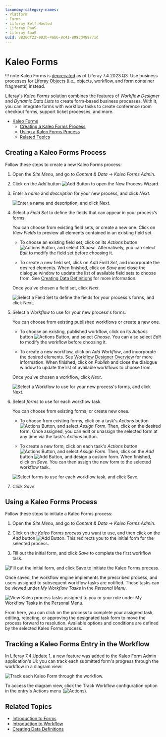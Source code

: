 ```yaml
---
taxonomy-category-names:
- Platform
- Forms
- Liferay Self-Hosted
- Liferay PaaS
- Liferay SaaS
uuid: 8838df23-e03b-4ab6-8c41-8893d489771d
---
```

# Kaleo Forms

!!! note
    Kaleo Forms is [deprecated](../../../installation-and-upgrades/upgrading-liferay/reference/maintenance-mode-and-deprecations-in-7-4.md) as of Liferay 7.4 2023.Q3. Use business processes for [Liferay Objects](../../../building-applications/objects.md) (i.e., objects, workflow, and form container fragments) instead.

Liferay's *Kaleo Forms* solution combines the features of *Workflow Designer* and *Dynamic Data Lists* to create form-based business processes. With it, you can integrate forms with workflow tasks to create conference room checkout forms, support ticket processes, and more.

- [Kaleo Forms](#kaleo-forms)
  - [Creating a Kaleo Forms Process](#creating-a-kaleo-forms-process)
  - [Using a Kaleo Forms Process](#using-a-kaleo-forms-process)
  - [Related Topics](#related-topics)

## Creating a Kaleo Forms Process

Follow these steps to create a new Kaleo Forms process:

1. Open the *Site Menu*, and go to *Content & Data* &rarr; *Kaleo Forms Admin*.

1. Click on the *Add* button ![Add Button](../../../images/icon-add.png) to open the New Process Wizard.

1. Enter a *name* and *description* for your new process, and click *Next*.

    ![Enter a name and description, and click Next.](./kaleo-forms/images/01.png)

1. Select a *Field Set* to define the fields that can appear in your process's forms.

   You can choose from existing field sets, or create a new one. Click on *View Fields* to preview all elements contained in an existing field set.

   - To choose an existing field set, click on its *Actions* button ![Actions Button](../../../images/icon-add.png), and select *Choose*. Alternatively, you can select *Edit* to modify the field set before choosing it.

   - To create a new field set, click on *Add Field Set*, and incorporate the desired elements. When finished, click on *Save* and close the dialogue window to update the list of available field sets to choose from. See [Creating Data Definitions](../dynamic-data-lists/creating-data-definitions.md) for more information.

   Once you've chosen a field set, click *Next*.

   ![Select a Field Set to define the fields for your process's forms, and click Next.](./kaleo-forms/images/02.png)

1. Select a *Workflow* to use for your new process's forms.

   You can choose from existing published workflows or create a new one.

   - To choose an existing, published workflow, click on its *Actions* button ![Actions Button](../../../images/icon-actions.png), and select *Choose*. You can also select *Edit* to modify the workflow before choosing it.

   - To create a new workflow, click on *Add Workflow*, and incorporate the desired elements. See [Workflow Designer Overview](../../workflow/designing-and-managing-workflows/workflow-designer/workflow-designer-overview.md) for more information. When finished, click on *Publish* and close the dialogue window to update the list of available workflows to choose from.

   Once you've chosen a workflow, click *Next*.

   ![Select a Workflow to use for your new process's forms, and click Next.](./kaleo-forms/images/03.png)

1. Select *forms* to use for each workflow task.

   You can choose from existing forms, or create new ones.

   - To choose from existing forms, click on a task's *Actions* button ![Actions Button](../../../images/icon-actions.png), and select *Assign Form*. Then, click on the desired form. Once assigned, you can edit or unassign the selected form at any time via the task's *Actions* button.

   - To create a new form, click on each task's *Actions* button ![Actions Button](../../../images/icon-actions.png), and select *Assign Form*. Then, click on the *Add* button ![Add Button](../../../images/icon-add.png), and design a custom form. When finished, click on *Save*. You can then assign the new form to the selected workflow task.

   ![Select forms to use for each workflow task, and click Save.](./kaleo-forms/images/04.png)

1. Click *Save*.

## Using a Kaleo Forms Process

Follow these steps to initiate a Kaleo Forms process:

1. Open the *Site Menu*, and go to *Content & Data* &rarr; *Kaleo Forms Admin*.

1. Click on the *Kaleo Forms process* you want to use, and then click on the *Add* button ![Add Button](../../../images/icon-add.png). This redirects you to the initial form for the selected process.

1. Fill out the initial form, and click *Save* to complete the first workflow task.

![Fill out the initial form, and click Save to initiate the Kaleo Forms process.](./kaleo-forms/images/05.png)

Once saved, the workflow engine implements the prescribed process, and users assigned to subsequent workflow tasks are notified. These tasks can be viewed under *My Workflow Tasks* in the *Personal Menu*.

![View Kaleo process tasks assigned to you or your role under My Workflow Tasks in the Personal Menu.](./kaleo-forms/images/06.png)

From here, you can click on the process to complete your assigned task, editing, rejecting, or approving the designated task form to move the process forward to resolution. Available options and conditions are defined by the selected Kaleo Forms process.

## Tracking a Kaleo Forms Entry in the Workflow

In Liferay 7.4 Update 1, a new feature was added to the Kaleo Form Admin application's UI: you can track each submitted form's progress through the workflow in a diagram view:

![Track each Kaleo Form through the workflow.](./kaleo-forms/images/07.png)

To access the diagram view, click the Track Workflow configuration option in the entry's Actions menu (![Actions](../../../images/icon-actions.png)).

## Related Topics

- [Introduction to Forms](../introduction-to-forms.md)
- [Introduction to Workflow](../../workflow/introduction-to-workflow.md)
- [Creating Data Definitions](../dynamic-data-lists/creating-data-definitions.md)
